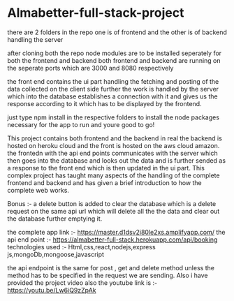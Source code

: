 # Almabetter-full-stack-project

there are 2 folders in the repo one is of frontend and the other is of backend handling the server

after cloning both the repo node modules are to be installed seperately for both the frontend and backend
both frontend and backend are running on the seperate ports which are 3000 and 8080 respectively

the front end contains the ui part handling the fetching and posting of the data collected on the client side further the work is handled by the server which 
into the database establishes a connection with it and gives us the response according to it which has to be displayed by the frontend.

just type npm install in the respective folders to install the node packages necessary for the app to run and youre good to go!

This project contains both frontend and the backend in real the backend is hosted on heroku cloud and the front is hosted on the aws cloud amazon.
the frontedn with the api end points communicates with the server which then goes into the database and looks out the data and is further sended as 
a response to the front end which is then updated in the ui part. This complex project has taught many aspects of the handling of the complete frontend and backend 
and has given a brief introduction to how the complete web works.

Bonus :- a delete button is added to clear the database which is a delete request on the same api url which 
will delete all the the data and clear out the database further emptying it.

the complete app link :- https://master.d1dsv2i80le2xs.amplifyapp.com/
the api end point :- https://almabetter-full-stack.herokuapp.com/api/booking
technologies used :- Html,css,react,nodejs,express js,mongoDb,mongoose,javascript

the api endpoint is the same for post , get and delete method unless the method has to be specified in the request we are sending. Also
i have provided the project video also the youtube link is :- https://youtu.be/Lw6iQ9zZpAk


